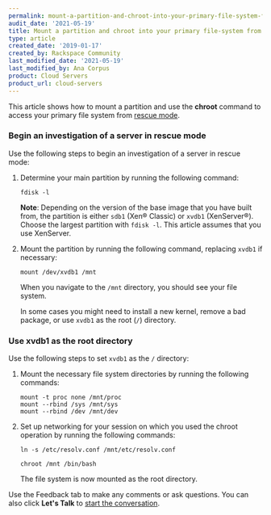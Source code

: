 ```yaml
---
permalink: mount-a-partition-and-chroot-into-your-primary-file-system-from-rescue-mode
audit_date: '2021-05-19'
title: Mount a partition and chroot into your primary file-system from rescue mode
type: article
created_date: '2019-01-17'
created_by: Rackspace Community
last_modified_date: '2021-05-19'
last_modified_by: Ana Corpus
product: Cloud Servers
product_url: cloud-servers
---
```


This article shows how to mount a partition and use the **chroot** command to access your
primary file system from [rescue mode](https://docs.rackspace.com/support/how-to/rescue-mode/).

### Begin an investigation of a server in rescue mode

Use the following steps to begin an investigation of a server in rescue mode:

1. Determine your main partition by running the following command:

       fdisk -l

   **Note**: Depending on the version of the base image that you have built from, the partition is either `sdb1` (Xen&reg; Classic) or `xvdb1` (XenServer&reg;).
   Choose the largest partition with `fdisk -l`. This article assumes that you use XenServer.

2. Mount the partition by running the following command, replacing `xvdb1` if necessary:

       mount /dev/xvdb1 /mnt

   When you navigate to the `/mnt` directory, you should see your file system.

   In some cases you might need to install a new kernel, remove a bad package, or use `xvdb1` as the root (`/`) directory.

### Use xvdb1 as the root directory

Use the following steps to set `xvdb1` as the `/` directory:

1. Mount the necessary file system directories by running the following commands:


       mount -t proc none /mnt/proc
       mount --rbind /sys /mnt/sys
       mount --rbind /dev /mnt/dev

2. Set up networking for your session on which you used the chroot operation by running the following commands:


       ln -s /etc/resolv.conf /mnt/etc/resolv.conf

       chroot /mnt /bin/bash

   The file system is now mounted as the root directory.

   
Use the Feedback tab to make any comments or ask questions. You can also click **Let's Talk** to [start the conversation](https://www.rackspace.com/).

